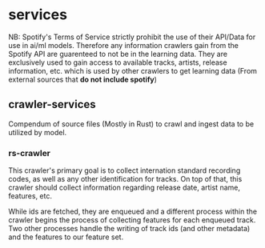 # services 

NB: Spotify's Terms of Service strictly prohibit the use of their API/Data for use in ai/ml models. Therefore any information crawlers gain from the Spotify API are guarenteed to not be in the learning data. They are exclusively used to gain access to available tracks, artists, release information, etc. which is used by other crawlers to get learning data (From external sources that **do not include spotify**)

## crawler-services 

Compendum of source files (Mostly in Rust) to crawl and ingest data to be utilized by model. 

### rs-crawler 

This crawler's primary goal is to collect internation standard recording codes, as well as any other identification for tracks. On top of that, this crawler should collect information regarding release date, artist name, features, etc. 

While ids are fetched, they are enqueued and a different process within the crawler begins the process of collecting features for each enqueued track. Two other processes handle the writing of track ids (and other metadata) and the features to our feature set. 
